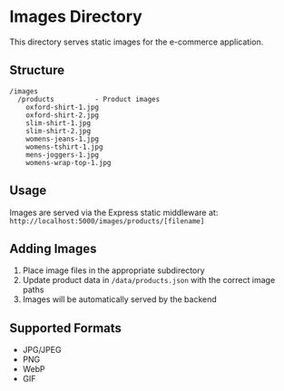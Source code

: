 # Images Directory

This directory serves static images for the e-commerce application.

## Structure

```
/images
  /products          - Product images
    oxford-shirt-1.jpg
    oxford-shirt-2.jpg
    slim-shirt-1.jpg
    slim-shirt-2.jpg
    womens-jeans-1.jpg
    womens-tshirt-1.jpg
    mens-joggers-1.jpg
    womens-wrap-top-1.jpg
```

## Usage

Images are served via the Express static middleware at:
`http://localhost:5000/images/products/[filename]`

## Adding Images

1. Place image files in the appropriate subdirectory
2. Update product data in `/data/products.json` with the correct image paths
3. Images will be automatically served by the backend

## Supported Formats

- JPG/JPEG
- PNG
- WebP
- GIF
